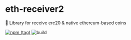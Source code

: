 # eth-receiver2
🚀 Library for receive erc20 &amp; native ethereum-based coins

[![npm (tag)](https://img.shields.io/npm/v/eth-receiver2)](https://www.npmjs.com/package/eth-receiver2)
![build](https://img.shields.io/github/workflow/status/xsubject/eth-receiver2/Test)
